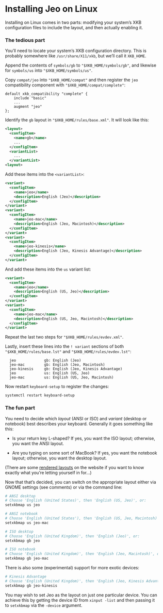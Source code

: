 # Installing Jeo on Linux

Installing on Linux comes in two parts: modifying your system’s XKB
configuration files to include the layout, and then actually enabling it.

### The tedious part

You’ll need to locate your system’s XKB configuration directory.  This is
probably somewhere like `/usr/share/X11/xkb`, but we’ll call it `XKB_HOME`.

Append the contents of `symbols/gb` to `"$XKB_HOME/symbols/gb"`, and likewise
for `symbols/us` into `"$XKB_HOME/symbols/us"`.

Copy `compat/jeo` into `"$XKB_HOME/compat"` and then register the `jeo`
compatibility component with `"$XKB_HOME/compat/complete"`:

```text
default xkb_compatibility "complete" {
    include "basic"
    ...
    augment "jeo"
};
```

Identify the `gb` layout in `"$XKB_HOME/rules/base.xml"`.  It will look like
this:

```xml
<layout>
  <configItem>
    <name>gb</name>
    ...
  </configItem>
  <variantList>
    ...
  </variantList>
<layout>
```

Add these items into the `<variantList>`:

```xml
<variant>
  <configItem>
    <name>jeo</name>
    <description>English (Jeo)</description>
  </configItem>
</variant>
<variant>
  <configItem>
    <name>jeo-mac</name>
    <description>English (Jeo, Macintosh)</description>
  </configItem>
</variant>
<variant>
  <configItem>
    <name>jeo-kinesis</name>
    <description>English (Jeo, Kinesis Advantage)</description>
  </configItem>
</variant>
```

And add these items into the `us` variant list:

```xml
<variant>
  <configItem>
    <name>jeo</name>
    <description>English (US, Jeo)</description>
  </configItem>
</variant>
<variant>
  <configItem>
    <name>jeo-mac</name>
    <description>English (US, Jeo, Macintosh)</description>
  </configItem>
</variant>
```

Repeat the last two steps for `"$XKB_HOME/rules/evdev.xml"`.

Lastly, insert these lines into the `! variant` sections of both
`"$XKB_HOME/rules/base.lst"` and `"$XKB_HOME/rules/evdev.lst"`:

```text
  jeo             gb: English (Jeo)
  jeo-mac         gb: English (Jeo, Macintosh)
  jeo-kinesis     gb: English (Jeo, Kinesis Advantage)
  jeo             us: English (US, Jeo)
  jeo-mac         us: English (US, Jeo, Macintosh)
```

Now restart `keyboard-setup` to register the changes:

```bash
systemctl restart keyboard-setup
```

### The fun part

You need to decide which _layout_ (ANSI or ISO) and _variant_ (desktop or
notebook) best describes your keyboard.  Generally it goes something like this:

* Is your return key L-shaped?  If yes, you want the ISO layout; otherwise, you
  want the ANSI layout.

* Are you typing on some sort of MacBook?  If yes, you want the notebook
  layout; otherwise, you want the desktop layout.

(There are some [rendered layouts][variants] on the website if you want to know
exactly what you’re letting yourself in for…)

Now that that’s decided, you can switch on the appropriate layout either via
GNOME settings (see comments) or via the command line:

```bash
# ANSI desktop
# Choose 'English (United States)', then 'English (US, Jeo)', or:
setxkbmap us jeo

# ANSI notebook
# Choose 'English (United States'), then 'English (US, Jeo, Macintosh)', or:
setxkbmap us jeo-mac

# ISO desktop
# Choose 'English (United Kingdom)', then 'English (Jeo)', or:
setxkbmap gb jeo

# ISO notebook
# Choose 'English (United Kingdom)', then 'English (Jeo, Macintosh)', or:
setxkbmap gb jeo-mac
```

There is also some (experimental) support for more exotic devices:

```bash
# Kinesis Advantage
# Choose 'English (United Kingdom)', then 'English (Jeo, Kinesis Advantage)', or:
setxkbmap gb jeo-kinesis
```

You may wish to set Jeo as the layout on just one particular device.  You can
achieve this by getting the device ID from `xinput -list` and then passing it
to `setxkbmap` via the `-device` argument.

[variants]: https://jeolayout.org/#variants

<!-- vim: set ft=markdown : -->
